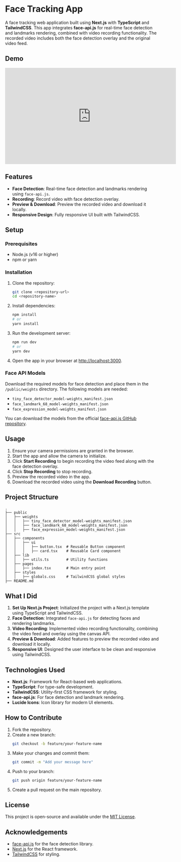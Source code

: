 # Face Tracking App

A face tracking web application built using **Next.js** with **TypeScript** and **TailwindCSS**. This app integrates **face-api.js** for real-time face detection and landmarks rendering, combined with video recording functionality. The recorded video includes both the face detection overlay and the original video feed.

## Demo

<iframe width="560" height="315" src="https://vimeo.com/1042158156?share=copy" frameborder="0" allow="accelerometer; autoplay; clipboard-write; encrypted-media; gyroscope; picture-in-picture" allowfullscreen></iframe>


## Features

- **Face Detection**: Real-time face detection and landmarks rendering using `face-api.js`.
- **Recording**: Record video with face detection overlay.
- **Preview & Download**: Preview the recorded video and download it locally.
- **Responsive Design**: Fully responsive UI built with TailwindCSS.

## Setup

### Prerequisites

- Node.js (v16 or higher)
- npm or yarn

### Installation

1. Clone the repository:
   ```bash
   git clone <repository-url>
   cd <repository-name>
   ```

2. Install dependencies:
   ```bash
   npm install
   # or
   yarn install
   ```

3. Run the development server:
   ```bash
   npm run dev
   # or
   yarn dev
   ```

4. Open the app in your browser at [http://localhost:3000](http://localhost:3000).

### Face API Models

Download the required models for face detection and place them in the `/public/weights` directory. The following models are needed:

- `tiny_face_detector_model-weights_manifest.json`
- `face_landmark_68_model-weights_manifest.json`
- `face_expression_model-weights_manifest.json`

You can download the models from the official [face-api.js GitHub repository](https://github.com/justadudewhohacks/face-api.js).

## Usage

1. Ensure your camera permissions are granted in the browser.
2. Start the app and allow the camera to initialize.
3. Click **Start Recording** to begin recording the video feed along with the face detection overlay.
4. Click **Stop Recording** to stop recording.
5. Preview the recorded video in the app.
6. Download the recorded video using the **Download Recording** button.

## Project Structure

```plaintext
.
├── public
│   ├── weights
│   │   ├── tiny_face_detector_model-weights_manifest.json
│   │   ├── face_landmark_68_model-weights_manifest.json
│   │   ├── face_expression_model-weights_manifest.json
├── src
│   ├── components
│   │   ├── ui
│   │   │   ├── button.tsx  # Reusable Button component
│   │   │   ├── card.tsx    # Reusable Card component
│   ├── lib
│   │   ├── utils.ts        # Utility functions
│   ├── pages
│   │   ├── index.tsx       # Main entry point
│   ├── styles
│   │   ├── globals.css     # TailwindCSS global styles
├── README.md
```

## What I Did

1. **Set Up Next.js Project**: Initialized the project with a Next.js template using TypeScript and TailwindCSS.
2. **Face Detection**: Integrated `face-api.js` for detecting faces and rendering landmarks.
3. **Video Recording**: Implemented video recording functionality, combining the video feed and overlay using the canvas API.
4. **Preview & Download**: Added features to preview the recorded video and download it locally.
5. **Responsive UI**: Designed the user interface to be clean and responsive using TailwindCSS.

## Technologies Used

- **Next.js**: Framework for React-based web applications.
- **TypeScript**: For type-safe development.
- **TailwindCSS**: Utility-first CSS framework for styling.
- **face-api.js**: For face detection and landmark rendering.
- **Lucide Icons**: Icon library for modern UI elements.

## How to Contribute

1. Fork the repository.
2. Create a new branch:
   ```bash
   git checkout -b feature/your-feature-name
   ```
3. Make your changes and commit them:
   ```bash
   git commit -m "Add your message here"
   ```
4. Push to your branch:
   ```bash
   git push origin feature/your-feature-name
   ```
5. Create a pull request on the main repository.

## License

This project is open-source and available under the [MIT License](LICENSE).

## Acknowledgements

- [face-api.js](https://github.com/justadudewhohacks/face-api.js) for the face detection library.
- [Next.js](https://nextjs.org/) for the React framework.
- [TailwindCSS](https://tailwindcss.com/) for styling.

